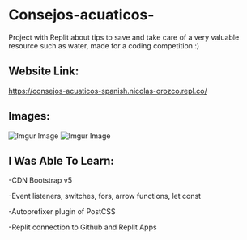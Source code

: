 
# Consejos-acuaticos-
Project with Replit about tips to save and take care of a very valuable resource such as water, made for a coding competition :)
## Website Link:
https://consejos-acuaticos-spanish.nicolas-orozco.repl.co/
## Images:
![Imgur Image](https://i.imgur.com/OJfP98l.png)
![Imgur Image](https://i.imgur.com/R9TQxIR.png)
## I Was Able To Learn:

-CDN Bootstrap v5




-Event listeners, switches, fors, arrow functions, let const




-Autoprefixer plugin of PostCSS




-Replit connection to Github and Replit Apps
